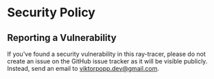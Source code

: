 # Security Policy

<!--
## Supported Versions

Use this section to tell people about which versions of your project are
currently being supported with security updates.

| Version | Supported          |
| ------- | ------------------ |
| 5.1.x   | :white_check_mark: |
| 5.0.x   | :x:                |
| 4.0.x   | :white_check_mark: |
| < 4.0   | :x:                |
--->

## Reporting a Vulnerability

If you've found a security vulnerability in this ray-tracer, please do not create an issue on the GitHub issue tracker as it will be visible publicly. <br>
Instead, send an email to viktorpopp.dev@gmail.com.

